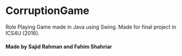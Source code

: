 # CorruptionGame

Role Playing Game made in Java using Swing. Made for final project in ICS4U (2016). 
#### Made by Sajid Rahman and Fahim Shahriar
